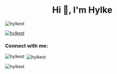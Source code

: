 <h1 align="center">Hi 👋, I'm Hylke</h1>

<p align="left"> <img src="https://komarev.com/ghpvc/?username=hylkest&label=Profile%20views&color=0e75b6&style=flat" alt="hylkest" /> </p>

<p align="left"> <a href="https://github.com/ryo-ma/github-profile-trophy"><img src="https://github-profile-trophy.vercel.app/?username=hylkest" alt="hylkest" /></a> </p>


<h3 align="left">Connect with me:</h3>
<p align="left">
</p>

<p><img align="left" src="https://github-readme-stats.vercel.app/api/top-langs?username=hylkest&show_icons=true&locale=en&layout=compact" alt="hylkest" /></p>

<p>&nbsp;<img align="center" src="https://github-readme-stats.vercel.app/api?username=hylkest&show_icons=true&locale=en" alt="hylkest" /></p>

<p><img align="center" src="https://github-readme-streak-stats.herokuapp.com/?user=hylkest&" alt="hylkest" /></p>
